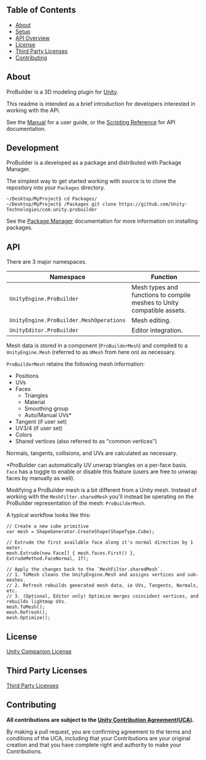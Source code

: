 ## Table of Contents

- [About](#about)
- [Setup](#development)
- [API Overview](#api)
- [License](#license)
- [Third Party Licenses](#third-party-licenses)
- [Contributing](#contributing)

## About

ProBuilder is a 3D modeling plugin for [Unity](https://unity3d.com).

This readme is intended as a brief introduction for developers interested in working with the API.

See the [Manual](https://docs.unity3d.com/Packages/com.unity.probuilder@4.0/manual/index.html) for a user guide, or the [Scripting Reference](https://docs.unity3d.com/Packages/com.unity.probuilder@4.0/api/index.html) for API documentation.

## Development

ProBuilder is a developed as a package and distributed with Package Manager.

The simplest way to get started working with source is to clone the repository into your `Packages` directory.

```
~/Desktop/MyProject$ cd Packages/
~/Desktop/MyProject$ /Packages git clone https://github.com/Unity-Technologies/com.unity.probuilder
```

See the [Package Manager](https://docs.unity3d.com/Packages/com.unity.package-manager-ui@2.0/manual/index.html#installing-removing-disabling-and-updating-packages) documentation for more information on installing packages.

## API

There are 3 major namespaces.

| Namespace | Function |
|--|--|
| `UnityEngine.ProBuilder` | Mesh types and functions to compile meshes to Unity compatible assets. |
| `UnityEngine.ProBuilder.MeshOperations` | Mesh editing. |
| `UnityEditor.ProBuilder` | Editor integration. |

Mesh data is stored in a component (`ProBuilderMesh`) and compiled to a `UnityEngine.Mesh` (referred to as `UMesh` from here on) as necessary.

`ProBuilderMesh` retains the following mesh information:

- Positions
- UVs
- Faces
	- Triangles
	- Material
	- Smoothing group
	- Auto/Manual UVs*
- Tangent (if user set)
- UV3/4 (if user set)
- Colors
- Shared vertices (also referred to as "common vertices")

Normals, tangents, collisions, and UVs are calculated as necessary.

\*ProBuilder can automatically UV unwrap triangles on a per-face basis. `Face`
has a toggle to enable or disable this feature (users are free to unwrap faces
by manually as well).

Modifying a ProBuilder mesh is a bit different from a Unity mesh. Instead of
working with the `MeshFilter.sharedMesh` you'll instead be operating on the
ProBuilder representation of the mesh: `ProBuilderMesh`.

A typical workflow looks like this:

```
// Create a new cube primitive
var mesh = ShapeGenerator.CreateShape(ShapeType.Cube);

// Extrude the first available face along it's normal direction by 1 meter.
mesh.Extrude(new Face[] { mesh.faces.First() }, ExtrudeMethod.FaceNormal, 1f);

// Apply the changes back to the `MeshFilter.sharedMesh`.
// 1. ToMesh cleans the UnityEngine.Mesh and assigns vertices and sub-meshes.
// 2. Refresh rebuilds generated mesh data, ie UVs, Tangents, Normals, etc.
// 3. (Optional, Editor only) Optimize merges coincident vertices, and rebuilds lightmap UVs.
mesh.ToMesh();
mesh.Refresh();
mesh.Optimize();
```
## License

[Unity Companion License](LICENSE.md)

## Third Party Licenses<a name="third-party-licenses"></a>

[Third Party Licenses](https://github.com/Unity-Technologies/com.unity.probuilder/blob/master/com.unity.probuilder/Third%20Party%20Notices.md)

## Contributing

**All contributions are subject to the [Unity Contribution Agreement(UCA)](https://unity3d.com/legal/licenses/Unity_Contribution_Agreement).**

By making a pull request, you are confirming agreement to the terms and conditions of the UCA, including that your Contributions are your original creation and that you have complete right and authority to make your Contributions.
